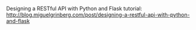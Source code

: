 Designing a RESTful API with Python and Flask tutorial:
http://blog.miguelgrinberg.com/post/designing-a-restful-api-with-python-and-flask
